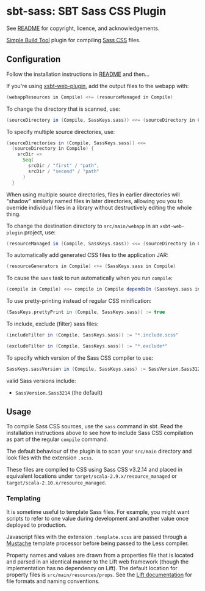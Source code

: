 # sbt-sass: SBT Sass CSS Plugin

See [README](../README.md) for copyright, licence, and acknowledgements.

[Simple Build Tool] plugin for compiling [Sass CSS] files.

[Simple Build Tool]: http://simple-build-tool.googlecode.com
[Sass CSS]: http://sass-lang.com/

## Configuration

Follow the installation instructions in [README](../README.md) and then...

If you're using [xsbt-web-plugin](https://github.com/siasia/xsbt-web-plugin "xsbt-web-plugin"),
add the output files to the webapp with:

```scala
(webappResources in Compile) <+= (resourceManaged in Compile)
```

To change the directory that is scanned, use:

```scala
(sourceDirectory in (Compile, SassKeys.sass)) <<= (sourceDirectory in Compile)(_ / "path" / "to" / "sass-files")
```

To specify multiple source directories, use:

```scala
(sourceDirectories in (Compile, SassKeys.sass)) <<=
  (sourceDirectory in Compile) {
    srcDir =>
      Seq(
        srcDir / "first" / "path",
        srcDir / "second" / "path"
      )
  }
```

When using multiple source directories, files in earlier directories will "shadow" similarly
named files in later directories, allowing you you to override individual files in a library
without destructively editing the whole thing.

To change the destination directory to `src/main/webapp` in an `xsbt-web-plugin` project, use:

```scala
(resourceManaged in (Compile, SassKeys.sass)) <<= (sourceDirectory in Compile)(_ / "webapp")
```

To automatically add generated CSS files to the application JAR:

```scala
(resourceGenerators in Compile) <+= (SassKeys.sass in Compile)
```

To cause the `sass` task to run automatically when you run `compile`:

```scala
(compile in Compile) <<= compile in Compile dependsOn (SassKeys.sass in Compile)
```

To use pretty-printing instead of regular CSS minification:

```scala
(SassKeys.prettyPrint in (Compile, SassKeys.sass)) := true
```

To include, exclude (filter) sass files:

```scala
(includeFilter in (Compile, SassKeys.sass)) := "*.include.scss"

(excludeFilter in (Compile, SassKeys.sass)) := "*.exclude*"
```

To specify which version of the Sass CSS compiler to use:

```scala
SassKeys.sassVersion in (Compile, SassKeys.sass) := SassVersion.Sass3124
```

valid Sass versions include:

 - `SassVersion.Sass3214` (the default)

## Usage

To compile Sass CSS sources, use the `sass` command in sbt. Read the installation instructions
above to see how to include Sass CSS compilation as part of the regular `compile` command.

The default behaviour of the plugin is to scan your `src/main` directory and look files with the
extension `.scss`.

These files are compiled to CSS using Sass CSS v3.2.14 and placed in equivalent locations under
`target/scala-2.9.x/resource_managed` or `target/scala-2.10.x/resource_managed`.

### Templating

It is sometime useful to template Sass files. For example, you might want scripts
to refer to one value during development and another value once deployed to production.

Javascript files with the extension `.template.scss` are passed through a [Mustache]
template processor before being passed to the Less compiler.

Property names and values are drawn from a properties file that is located and parsed
in an identical manner to the Lift web framework (though the implementation has no
dependency on Lift). The default location for property files is `src/main/resources/props`.
See the [Lift documentation] for file formats and naming conventions.

[Mustache]: http://mustache.github.com/
[Lift documentation]: http://www.assembla.com/spaces/liftweb/wiki/Properties

